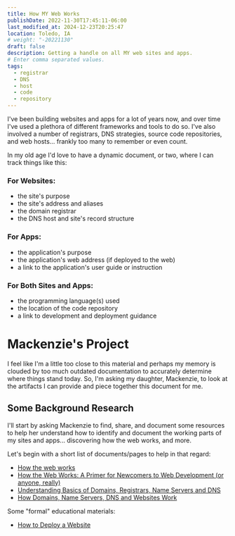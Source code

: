 ```yaml
---
title: How MY Web Works
publishDate: 2022-11-30T17:45:11-06:00
last_modified_at: 2024-12-23T20:25:47
location: Toledo, IA
# weight: "-20221130"
draft: false
description: Getting a handle on all MY web sites and apps.
# Enter comma separated values.
tags:
  - registrar
  - DNS
  - host
  - code
  - repository
---
```


I've been building websites and apps for a lot of years now, and over time I've used a plethora of different frameworks and tools to do so.  I've also involved a number of registrars, DNS strategies, source code repositories, and web hosts... frankly too many to remember or even count.  

In my old age I'd love to have a dynamic document, or two, where I can track things like this: 

### For Websites:

  - the site's purpose 
  - the site's address and aliases
  - the domain registrar
  - the DNS host and site's record structure

### For Apps:

  - the application's purpose
  - the application's web address (if deployed to the web)
  - a link to the application's user guide or instruction

### For Both Sites and Apps:

  - the programming language(s) used
  - the location of the code repository
  - a link to development and deployment guidance

# Mackenzie's Project

I feel like I'm a little too close to this material and perhaps my memory is clouded by too much outdated documentation to accurately determine where things stand today.  So, I'm asking my daughter, Mackenzie, to look at the artifacts I can provide and piece together this document for me.

## Some Background Research

I'll start by asking Mackenzie to find, share, and document some resources to help her understand how to identify and document the working parts of my sites and apps... discovering how the web works, and more.  

Let's begin with a short list of documents/pages to help in that regard:

  - [How the web works](https://developer.mozilla.org/en-US/docs/Learn/Getting_started_with_the_web/How_the_Web_works)
  - [How the Web Works: A Primer for Newcomers to Web Development (or anyone, really)](https://www.freecodecamp.org/news/how-the-web-works-a-primer-for-newcomers-to-web-development-or-anyone-really-b4584e63585c/)
  - [Understanding Basics of Domains, Registrars, Name Servers and DNS](https://www.paperstreet.com/blog/domains-registrars-name-servers-and-dns-oh-my/)
  - [How Domains, Name Servers, DNS and Websites Work](https://www.paperstreet.com/blog/how-domains-name-servers-dns-and-websites-work/)

Some "formal" educational materials:

  - [How to Deploy a Website](https://www.codecademy.com/learn/deploy-a-website)